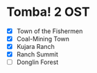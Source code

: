 # Tomba! 2 OST

- [x] Town of the Fishermen
- [x] Coal-Mining Town
- [x] Kujara Ranch
- [x] Ranch Summit
- [ ] Donglin Forest
